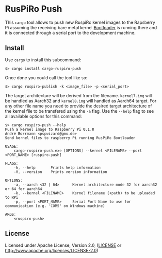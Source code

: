 # RusPiRo Push

This `cargo` tool allows to push new RuspiRo kernel images to the Rapsberry Pi assuming the receiving
bare metal kernel [Bootloader](https://www.github.com/RuspiRo/loader) is running there and it is
connected through a serial port to the development machine.

## Install
Use `cargo` to install this subcommand:
```
$> cargo install cargo-ruspiro-push
```

Once done you could call the tool like so:
```
$> cargo ruspiro-publish -k <image_file> -p <serial_port>
```

The target architecture will be derived from the filename. `kernel7.img` will be handled as Aarch32
and `kernel8.img` will handled as Aarch64 target. For any other file name you need to provide the 
desired target architecture of the kernel file to be transfered using the `-a` flag. Use the
`--help` flag to see all available options for this command:
```
$> cargo ruspiro-push --help
Push a kernel image to Raspberry Pi 0.1.0
André Borrmann <pspwizard@gmx.de>
Send kernel files to raspberry Pi running RusPiRo Bootloader

USAGE:
    cargo-ruspiro-push.exe [OPTIONS] --kernel <FILENAME> --port <PORT_NAME> [ruspiro-push]

FLAGS:
    -h, --help       Prints help information
    -V, --version    Prints version information

OPTIONS:
    -a, --aarch <32 | 64>      Kernel architecture mode 32 for aarch32 or 64 for aarch64
    -k, --kernel <FILENAME>    Kernel filename (+path) to be uploaded to RPi
    -p, --port <PORT_NAME>     Serial Port Name to use for communication (e.g. 'COM5' on Windows machine)

ARGS:
    <ruspiro-push>
```

## License
Licensed under Apache License, Version 2.0, ([LICENSE](LICENSE) or http://www.apache.org/licenses/LICENSE-2.0)